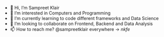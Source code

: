 - 👋 Hi, I’m Sampreet Klair
- 👀 I’m interested in Computers and Programming
- 🌱 I’m currently learning to code different frameworks and Data Science 
- 💞️ I’m looking to collaborate on Frontend, Backend and Data Analysis
- 📫 How to reach me? @sampreetklair everywhere → <i class="fa-light fa-spider-web" href="https://sampreetklair.com">nkfe</i>

<!---
sampreetklair/sampreetklair is a ✨ special ✨ repository because its `README.md` (this file) appears on your GitHub profile.
You can click the Preview link to take a look at your changes.
--->

